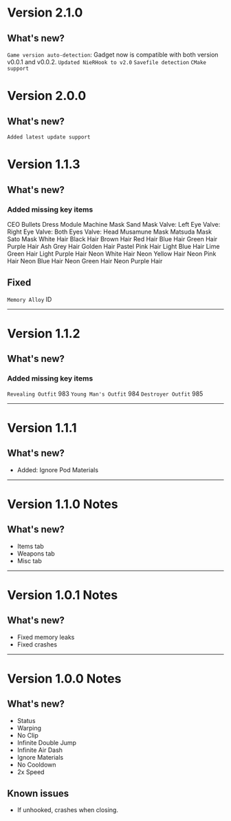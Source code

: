 # Version 2.1.0

## What's new?

`Game version auto-detection`: Gadget now is compatible with both version v0.0.1 and v0.0.2.
`Updated NieRHook to v2.0`
`Savefile detection`
`CMake support`

# Version 2.0.0

## What's new?

`Added latest update support`

# Version 1.1.3

## What's new?

### Added missing key items

CEO Bullets
Dress Module
Machine Mask
Sand Mask
Valve: Left Eye
Valve: Right Eye
Valve: Both Eyes
Valve: Head
Musamune Mask
Matsuda Mask
Sato Mask
White Hair
Black Hair
Brown Hair
Red Hair
Blue Hair
Green Hair
Purple Hair
Ash Grey Hair
Golden Hair
Pastel Pink Hair
Light Blue Hair
Lime Green Hair
Light Purple Hair
Neon White Hair
Neon Yellow Hair
Neon Pink Hair
Neon Blue Hair
Neon Green Hair
Neon Purple Hair

## Fixed

`Memory Alloy` ID

---

# Version 1.1.2

## What's new?

### Added missing key items

`Revealing Outfit` 983
`Young Man's Outfit` 984
`Destroyer Outfit` 985

---

# Version 1.1.1

## What's new?

- Added: Ignore Pod Materials

---

# Version 1.1.0 Notes

## What's new?

- Items tab
- Weapons tab
- Misc tab

---

# Version 1.0.1 Notes

## What's new?

- Fixed memory leaks
- Fixed crashes

---

# Version 1.0.0 Notes

## What's new?

- Status
- Warping
- No Clip
- Infinite Double Jump
- Infinite Air Dash
- Ignore Materials
- No Cooldown
- 2x Speed

## Known issues

- If unhooked, crashes when closing.
